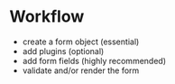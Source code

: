 # Workflow

* create a form object (essential)
* add plugins (optional)
* add form fields (highly recommended)
* validate and/or render the form
